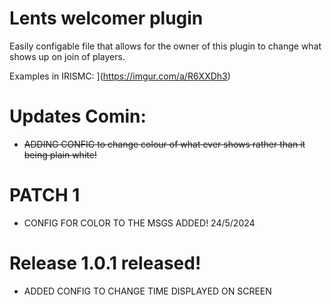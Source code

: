 # Lents welcomer plugin

Easily configable file that allows for the owner of this plugin to change what shows up on join of players.

Examples in IRISMC:
<a href="https://imgur.com/a/R6XXDh3"> </a>](https://imgur.com/a/R6XXDh3)




# Updates Comin:
- ~~ADDING CONFIG to change colour of what ever shows rather than it being plain white!~~



# PATCH 1
- CONFIG FOR COLOR TO THE MSGS ADDED! 24/5/2024

# Release 1.0.1 released!
- ADDED CONFIG TO CHANGE TIME DISPLAYED ON SCREEN

